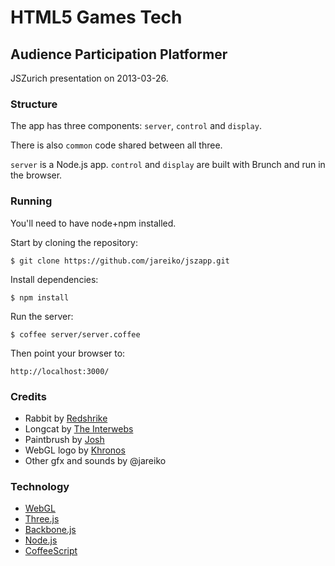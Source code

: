
# HTML5 Games Tech

## Audience Participation Platformer

JSZurich presentation on 2013-03-26.

### Structure

The app has three components: `server`, `control` and `display`.

There is also `common` code shared between all three.

`server` is a Node.js app. `control` and `display` are built with Brunch and run in the browser.

### Running

You'll need to have node+npm installed.

Start by cloning the repository:

    $ git clone https://github.com/jareiko/jszapp.git

Install dependencies:

    $ npm install

Run the server:

    $ coffee server/server.coffee

Then point your browser to:

    http://localhost:3000/

### Credits

* Rabbit by [Redshrike](http://opengameart.org/content/bunny-rabbit-lpc-style-for-pixelfarm)
* Longcat by [The Interwebs](http://www.funnyjunk.com/funny_pictures/3857954/Longcat/)
* Paintbrush by [Josh](http://openclipart.org/detail/116953/artists-paintbrush-by-jlawrence)
* WebGL logo by [Khronos](http://www.khronos.org/webgl/)
* Other gfx and sounds by @jareiko

### Technology

* [WebGL](http://www.khronos.org/webgl/)
* [Three.js](http://mrdoob.github.com/three.js/)
* [Backbone.js](http://backbonejs.org/)
* [Node.js](http://nodejs.org/)
* [CoffeeScript](http://coffeescript.org/)
